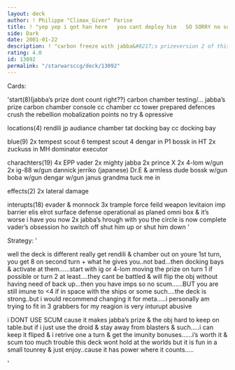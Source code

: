 ```yaml
---
layout: deck
author: ! Philippe "Climax_Giver" Parise
title: ! "yep yep i got han here   you cant deploy him   SO SORRY no soup(han)for you"
side: Dark
date: 2001-01-22
description: ! "carbon freeze with jabba&#8217;s prizeversion 2 of this deck...i fear i posted it much to fast......this  one better but it is still a pile although nothign wrong with god piles......"
rating: 4.0
id: 13092
permalink: "/starwarsccg/deck/13092"
---
```

Cards: 

'start(8)(jabba’s prize dont count right??)
carbon chamber testing/...
jabba&#8217;s prize
carbon chamber console
cc  chamber
cc  tower
prepared defences
crush the rebellion
mobalization points
no try & opressive

locations(4)
rendili
jp  audiance chamber
tat  docking bay
cc  docking bay

blue(9)
2x tempest scout 6
tempest scout 4
dengar in P1
bossk in HT
2x zuckuss in MH
dominator
executor

charachters(19)
4x EPP vader
2x mighty jabba
2x prince X
2x 4-lom w/gun
2x ig-88 w/gun
dannick jerriko (japanese)
Dr.E & armless dude
bossk w/gun
boba w/gun
dengar w/gun
janus
grandma tuck me in

effects(2)
2x lateral damage


interupts(18)
evader & monnock
3x trample
force feild
weapon levitaion
imp barrier
elis elrot
surface defense
operational as planed
omni box & it&#8217;s worse
i have you now
2x jabba&#8217;s hrough with you
the circle is now complete
vader&#8217;s obsession
ho switch off
shut him up or shut him down  '

Strategy: '

well the deck is different really
get rendili & chamber out on youre 1st turn, you get 8 on second turn + what he gives you..not bad...then docking bays & activate at them......start with ig or 4-lom moving the prize on turn 1 if possible or turn 2 at least....they cant be battled & will flip the obj without having need of back up...then you have imps so no scum......BUT you are still imune to <4 if in space with the ships or some such....the deck is strong..but i would recommend changing it for meta.....i personally am trying to fit in 3 grabbers for my reagion is very inturupt abusive

i DONT USE SCUM cause it makes jabba’s prize & the obj hard to keep on table.but if i just use the droid & stay away from blasters & such.....i can keep it fliped &  i retrive one a turn & get the imunity bonuses......i’s worth it & scum too much trouble
this deck wont hold at the worlds but it is fun in a small tounrey & just enjoy..cause it has power where it counts.....

'
